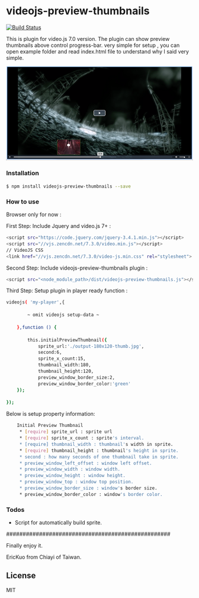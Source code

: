# videojs-preview-thumbnails
[![Build Status](https://travis-ci.org/joemccann/dillinger.svg?branch=master)](https://travis-ci.org/joemccann/dillinger)

This is plugin for video.js 7.0 version. The plugin can show preview thumbnails above control progress-bar. very simple for setup , you can open example folder and read index.html file to understand why I said very simple. 

![image](https://raw.githubusercontent.com/erickuo13/videojs-preview-thumbnails/master/readme.png)

### Installation

```sh
$ npm install videojs-preview-thumbnails --save
```

### How to use

Browser only for now :

First Step: Include Jquery and video.js 7+ :
```sh
<script src="https://code.jquery.com/jquery-3.4.1.min.js"></script>
<script src="//vjs.zencdn.net/7.3.0/video.min.js"></script>
// VideoJS CSS
<link href="//vjs.zencdn.net/7.3.0/video-js.min.css" rel="stylesheet">
```

Second Step: Include videojs-preview-thumbnails plugin : 
```sh
<script src="<node_module_path>/dist/videojs-preview-thumbnails.js"></script>
```

Third Step: Setup plugin in player ready function : 
```sh
videojs( 'my-player',{
 		
 		~ omit videojs setup-data ~
 		
 	},function () {
 		
    	this.initialPreviewThumbnail({
        	sprite_url:'./output-180x120-thumb.jpg',
            second:6,
            sprite_x_count:15,
            thumbnail_width:180,
            thumbnail_height:120,
            preview_window_border_size:2,
            preview_window_border_color:'green'
    });
    
});

```

Below is setup property information:
```sh
	Initial Preview Thumbnail
     * [require] sprite_url : sprite url
     * [require] sprite_x_count : sprite's interval.
     * [require] thumbnail_width : thumbnail's width in sprite.
     * [require] thumbnail_height : thumbnail's height in sprite.
     * second : how many seconds of one thumbnail take in sprite.
     * preview_window_left_offset : window left offset.
     * preview_window_width : window width.
     * preview_window_height : window height.
     * preview_window_top : window top position.
     * preview_window_border_size : window's border size.
     * preview_window_border_color : window's border color.
```

### Todos

 - Script for automatically build sprite.
 
##################################################

Finally enjoy it. 

EricKuo from Chiayi of Taiwan.

License
----
MIT
